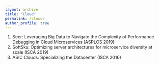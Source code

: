 ```yaml
---
layout: archive
title: "Cloud"
permalink: /cloud/
author_profile: true
---
```


<ol>
   <li>Seer: Leveraging Big Data to Navigate the Complexity of Performance Debugging in Cloud Microservices (ASPLOS 2019)</li>
   <li>SoftSku: Optimizing server architectures for microservice diversity at scale (ISCA 2019) </li>
   <li>ASIC Clouds: Specializing the Datacenter (ISCA 2016) </li>
</ol>
